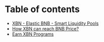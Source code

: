 # Table of contents

* [XBN - Elastic BNB - Smart Liquidity Pools](README.md)
* [How XBN can reach BNB Price?](how-xbn-can-increase-its-price.md)
* [Earn XBN Programs](earn-xbn-programs.md)

